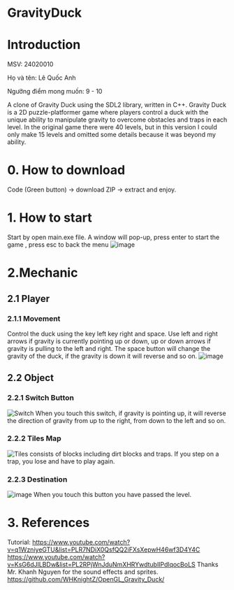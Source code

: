 # GravityDuck
# Introduction
MSV: 24020010

Họ và tên: Lê Quốc Anh

Ngưỡng điểm mong muốn: 9 - 10

A clone of Gravity Duck using the SDL2 library, written in C++. Gravity Duck is a 2D puzzle-platformer game where players control a duck with the unique ability to manipulate gravity to overcome obstacles and traps in each level.
In the original game there were 40 levels, but in this version I could only make 15 levels and omitted some details because it was beyond my ability.

# 0. How to download

Code (Green button) -> download ZIP -> extract and enjoy.

# 1. How to start
Start by open main.exe file. A window will pop-up, press enter to start the game , press esc to back the menu 
![image](https://github.com/user-attachments/assets/2adc7075-3833-46d9-80f7-56d035b3897d)

# 2.Mechanic
## 2.1 Player
### 2.1.1 Movement
Control the duck using the key left key right and space. Use left and right arrows if gravity is currently pointing up or down, up or down arrows if gravity is pulling to the left and right.
The space button will change the gravity of the duck, if the gravity is down it will reverse and so on.
![image](https://github.com/user-attachments/assets/3b4b05e3-fa4d-4ca2-9c23-26a50a4dda78)
## 2.2 Object
### 2.2.1 Switch Button
![Switch](https://github.com/user-attachments/assets/41e2f1d4-9a31-4040-a216-ffa20388e20f)
When you touch this switch, if gravity is pointing up, it will reverse the direction of gravity from up to the right, from down to the left and so on.
### 2.2.2 Tiles Map
![Tiles](https://github.com/user-attachments/assets/0ce9635f-af1d-43fa-b50b-f9a469f93c88)
consists of blocks including dirt blocks and traps. If you step on a trap, you lose and have to play again.
### 2.2.3 Destination
![image](https://github.com/user-attachments/assets/5383eea8-3bb5-48d0-9542-80db6412360f)
When you touch this button you have passed the level.

# 3. References
Tutorial:
https://www.youtube.com/watch?v=q1WzniyeGTU&list=PLR7NDiX0QsfQQ2iFXsXepwH46wf3D4Y4C
https://www.youtube.com/watch?v=KsG6dJlLBDw&list=PL2RPjWnJduNmXHRYwdtublIPdlqocBoLS
Thanks Mr. Khanh Nguyen for the sound effects and sprites.
https://github.com/WHKnightZ/OpenGL_Gravity_Duck/


